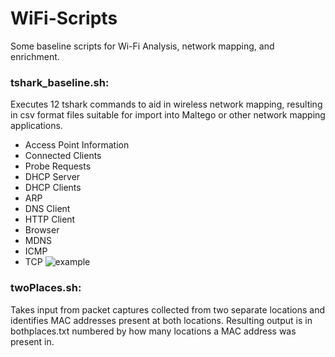 # WiFi-Scripts
Some baseline scripts for Wi-Fi Analysis, network mapping, and enrichment.

### tshark_baseline.sh: 
Executes 12 tshark commands to aid in wireless network mapping, resulting in csv format files suitable for import into Maltego or other network mapping applications.
  - Access Point Information
  - Connected Clients
  - Probe Requests
  - DHCP Server
  - DHCP Clients
  - ARP
  - DNS Client
  - HTTP Client
  - Browser
  - MDNS
  - ICMP
  - TCP
![example](https://github.com/bmshema/Baseline-WiFi-Scripts/assets/92175742/e1662979-639f-4edd-bb19-9c7ffebbb01d)

### twoPlaces.sh: 
Takes input from packet captures collected from two separate locations and identifies MAC addresses present at both locations. Resulting output is in bothplaces.txt numbered by how many locations a MAC address was present in.

